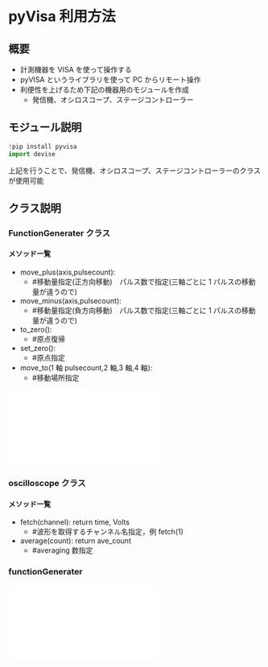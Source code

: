 # pyVisa 利用方法

## 概要

- 計測機器を VISA を使って操作する
- pyVISA というライブラリを使って PC からリモート操作
- 利便性を上げるため下記の機器用のモジュールを作成
  - 発信機、オシロスコープ、ステージコントローラー

## モジュール説明

```python
!pip install pyvisa
import devise
```

上記を行うことで、発信機、オシロスコープ、ステージコントローラーのクラスが使用可能

## クラス説明

### FunctionGenerater クラス

#### メソッド一覧

- move_plus(axis,pulsecount):
  - #移動量指定(正方向移動)　パルス数で指定(三軸ごとに 1 パルスの移動量が違うので)
- move_minus(axis,pulsecount):
  - #移動量指定(負方向移動)　パルス数で指定(三軸ごとに 1 パルスの移動量が違うので)
- to_zero():
  - #原点復帰
- set_zero():
  - #原点指定
- move_to(1 軸 pulsecount,2 軸,3 軸,4 軸):
  - #移動場所指定

![reference](./doc/SHOT-302GS_304GS.pdf)

### oscilloscope クラス

#### メソッド一覧

- fetch(channel): return time, Volts
  - #波形を取得するチャンネル名指定，例 fetch(1)
- average(count): return ave_count
  - #averaging 数指定

### functionGenerater

![reference](./doc/functiongeneretor_doc.pdf)
